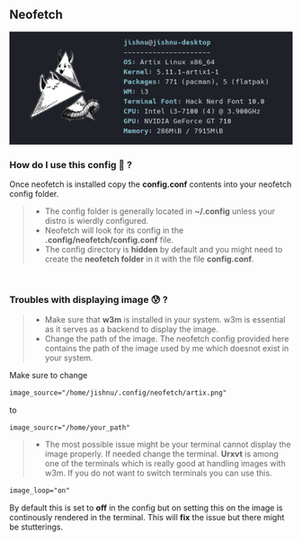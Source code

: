 ## Neofetch

![screenshot1](./screenshots/neofetch1.png)

### How do I use this config 🤔 ?

Once neofetch is installed copy the **config.conf** contents into your neofetch config folder.

>* The config folder is generally located in **~/.config** unless your distro is wierdly configured.
>* Neofetch will look for its config in the **.config/neofetch/config.conf** file. 
>* The config directory is **hidden** by default and you might need to create the **neofetch folder** in it with the file **config.conf**.

<br> 

### Troubles with displaying image 😰 ?
>* Make sure that **w3m** is installed in your system. w3m is essential as it serves as a backend to display the image. 
>* Change the path of the image. The neofetch config provided here contains the path of the image used by me which doesnot exist in your system.

Make sure to change 

``` html
image_source="/home/jishnu/.config/neofetch/artix.png"
```
to 

```html
image_sourcr="/home/your_path"
```
>* The most possible issue might be your terminal cannot display the image properly. If needed change the terminal.
**Urxvt** is among one of the terminals which is really good at handling images with w3m.
If you do not want to switch terminals you can use this.


``` html
image_loop="on"
``` 
By default this is set to **off** in the config but on setting this on the image is continously rendered in the terminal. This will **fix** the issue but there might be stutterings.
